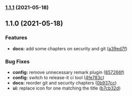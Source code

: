 ### [1.1.1](https://github.com/mstream/software-engineering-reference/compare/1.1.0...1.1.1) (2021-05-18)

## 1.1.0 (2021-05-18)


### Features

* **docs:** add some chapters on security and git ([a39ed7f](https://github.com/mstream/software-engineering-reference/commit/a39ed7ffc8a79d14063fb81c6ff566a92f64f3b9))


### Bug Fixes

* **config:** remove unnecessary remark plugin ([857266f](https://github.com/mstream/software-engineering-reference/commit/857266f75c8b2004ce77265fe276cada6e00fcd8))
* **config:** switch to release-it ci tool ([4fe783c](https://github.com/mstream/software-engineering-reference/commit/4fe783c7dce3fed1dafaaa060ea064c4976bf798))
* **docs:** reorder git and security chapters ([0b937cc](https://github.com/mstream/software-engineering-reference/commit/0b937ccdf196476d70b2c5cd7a33a587cf6943f9))
* **ui:** replace icon for one matching the title ([b7cb32d](https://github.com/mstream/software-engineering-reference/commit/b7cb32dc435e4f5c51da951e803b75db573bb22b))

